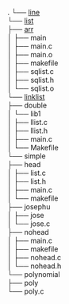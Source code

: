 .
└── [line](line/)  
    └── [list](line/list/)  
        ├── [arr](line/list/arr)  
        │   ├── main  
        │   ├── main.c  
        │   ├── main.o  
        │   ├── makefile  
        │   ├── sqlist.c  
        │   ├── sqlist.h  
        │   └── sqlist.o  
        └── [linklist](line/list/linklist)  
            ├── double  
            │   └── lib1  
            │       ├── llist.c  
            │       ├── llist.h  
            │       ├── main.c  
            │       └── Makefile  
            └── simple  
                ├── head  
                │   ├── list.c  
                │   ├── list.h  
                │   ├── main.c  
                │   └── makefile  
                ├── josephu  
                │   ├── jose  
                │   └── jose.c  
                ├── nohead  
                │   ├── main.c  
                │   ├── makefile  
                │   ├── nohead.c  
                │   └── nohead.h  
                └── polynomial  
                    ├── poly  
                    └── poly.c  
```
